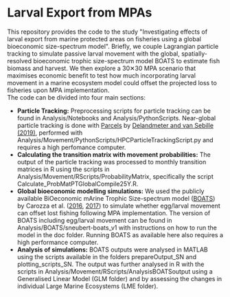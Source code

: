 # Larval Export from MPAs

This repository provides the code to the study "Investigating effects of larval export from marine protected areas on fisheries using a global bioeconomic size-spectrum model". Briefly, we couple Lagrangian particle tracking to simulate passive larval movement with the global, spatially-resolved bioeconomic trophic size-spectrum model BOATS to estimate fish biomass and harvest. We then explore a 30✕30 MPA scenario that maximises economic benefit to test how much incorporating larval movement in a marine ecosystem model could offset the projected loss to fisheries upon MPA implementation. 
<br>
The code can be divided into four main sections:
<br>
* **Particle Tracking:** Preprocessing scripts for particle tracking can be found in Analysis/Notebooks and Analysis/PythonScripts. Near-global particle tracking is done with [Parcels](https://oceanparcels.org/#whatisparcels) by [Delandmeter and van Sebille (2019)](https://www.geosci-model-dev.net/12/3571/2019/gmd-12-3571-2019.html), performed with Analysis/Movement/PythonScripts/HPCParticleTrackingScript.py and requires a high perfomance computer. 
* **Calculating the transition matrix with movement probabilities:** The output of the particle tracking was processed to monthly transition matrices in R using the scripts in Analysis/Movement/RScripts/ProbabilityMatrix, specifically the script Calculate_ProbMatPTGlobalCompile25Y.R.
* **Global bioeconomic modelling simulations:** We used the publicly available BiOeconomic mArine Trophic Size-spectrum model ([BOATS](https://github.com/obeg-boats)) by Carozza et al. ([2016](https://earthsystemdynamics.org/wp-content/uploads/2018/05/Carozza-GMD-2016-BOATS.pdf), [2017](https://earthsystemdynamics.org/wp-content/uploads/2018/05/Carozza-PLoS-2017-BOATS.pdf)) to simulate whether egg/larval movement can offset lost fishing following MPA implementation. The version of BOATS including egg/larval movement can be found in Analysis/BOATS/sneubert-boats_v1 with instructions on how to run the model in the doc folder. Running BOATS as available here also requires a high performance computer. 
* **Analysis of simulations:** BOATS outputs were analysed in MATLAB using the scripts available in the folders prepareOutput_SN and plotting_scripts_SN. The output was further analysed in R with the scripts in Analysis/Movement/RScripts/AnalysisBOATSoutput using a Generalised Linear Model (GLM folder) and by assessing the changes in individual Large Marine Ecosystems (LME folder).

